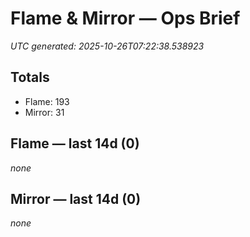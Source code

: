 # Flame & Mirror — Ops Brief
_UTC generated: 2025-10-26T07:22:38.538923_

## Totals
- Flame:  193
- Mirror: 31

## Flame — last 14d (0)
_none_

## Mirror — last 14d (0)
_none_